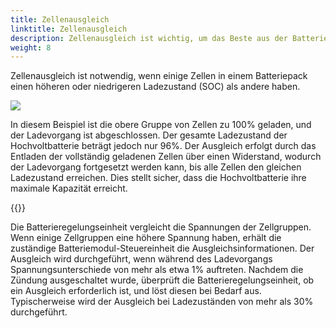 ```yaml
---
title: Zellenausgleich
linktitle: Zellenausgleich
description: Zellenausgleich ist wichtig, um das Beste aus der Batterie herauszuholen.
weight: 8
---
```

<!-- markdownlint-disable MD033 -->

Zellenausgleich ist notwendig, wenn einige Zellen in einem Batteriepack einen höheren oder niedrigeren Ladezustand (SOC) als andere haben.

<img src="cellbalancing.drawio.svg" class="img-fluid">

In diesem Beispiel ist die obere Gruppe von Zellen zu 100% geladen, und der Ladevorgang ist abgeschlossen. Der gesamte Ladezustand der Hochvoltbatterie beträgt jedoch nur 96%. Der Ausgleich erfolgt durch das Entladen der vollständig geladenen Zellen über einen Widerstand, wodurch der Ladevorgang fortgesetzt werden kann, bis alle Zellen den gleichen Ladezustand erreichen. Dies stellt sicher, dass die Hochvoltbatterie ihre maximale Kapazität erreicht.

{{<evkxdisplayaddarticle />}}

Die Batterieregelungseinheit vergleicht die Spannungen der Zellgruppen. Wenn einige Zellgruppen eine höhere Spannung haben, erhält die zuständige Batteriemodul-Steuereinheit die Ausgleichsinformationen. Der Ausgleich wird durchgeführt, wenn während des Ladevorgangs Spannungsunterschiede von mehr als etwa 1% auftreten. Nachdem die Zündung ausgeschaltet wurde, überprüft die Batterieregelungseinheit, ob ein Ausgleich erforderlich ist, und löst diesen bei Bedarf aus. Typischerweise wird der Ausgleich bei Ladezuständen von mehr als 30% durchgeführt.
